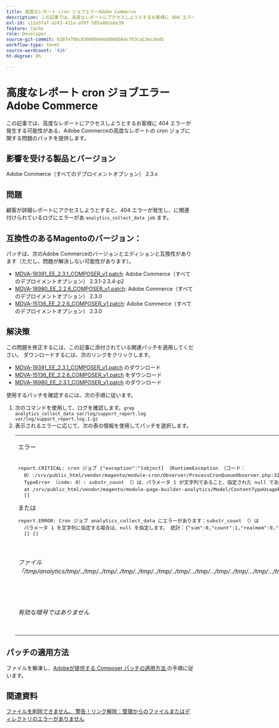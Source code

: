 ```yaml
---
title: 高度なレポート cron ジョブエラーAdobe Commerce
description: この記事では、高度なレポートにアクセスしようとするお客様に 404 エラーが発生する可能性がある、Adobe Commerceの高度なレポートの cron ジョブに関する問題のパッチを提供します。
exl-id: c11a5faf-a243-411a-af0f-585a401e6e39
feature: Cache
role: Developer
source-git-commit: 6287e708c830680e04dd068b64cf63ca13ecdedb
workflow-type: tm+mt
source-wordcount: '426'
ht-degree: 0%

---
```


# 高度なレポート cron ジョブエラーAdobe Commerce

この記事では、高度なレポートにアクセスしようとするお客様に 404 エラーが発生する可能性がある、Adobe Commerceの高度なレポートの cron ジョブに関する問題のパッチを提供します。

## 影響を受ける製品とバージョン

Adobe Commerce（すべてのデプロイメントオプション） 2.3.x

## 問題

顧客が詳細レポートにアクセスしようとすると、404 エラーが発生し、に関連付けられているログにエラーがあ `analytics_collect_data job` ます。

## 互換性のあるMagentoのバージョン：

パッチは、次のAdobe Commerceのバージョンとエディションと互換性があります（ただし、問題が解決しない可能性があります）。

* [MDVA-19391\_EE\_2.3.1\_COMPOSER\_v1.patch](assets/MDVA-19391_EE_2.3.1_COMPOSER_v1.patch.zip): Adobe Commerce（すべてのデプロイメントオプション） 2.3.1-2.3.4-p2
* [MDVA-18980\_EE\_2.2.6\_COMPOSER\_v1.patch](assets/MDVA-18980_EE_2.2.6_COMPOSER_v1.patch.zip): Adobe Commerce（すべてのデプロイメントオプション） 2.3.0
* [MDVA-15136\_EE\_2.2.6\_COMPOSER\_v1.patch](assets/MDVA-15136_EE_2.2.6_COMPOSER_v1.patch.zip): Adobe Commerce（すべてのデプロイメントオプション） 2.3.0

## **解決策**

この問題を修正するには、この記事に添付されている関連パッチを適用してください。 ダウンロードするには、次のリンクをクリックします。

* [MDVA-19391\_EE\_2.3.1\_COMPOSER\_v1.patch](assets/MDVA-19391_EE_2.3.1_COMPOSER_v1.patch.zip) のダウンロード
* [MDVA-15136\_EE\_2.2.6\_COMPOSER\_v1.patch](assets/MDVA-15136_EE_2.2.6_COMPOSER_v1.patch.zip) をダウンロード
* [MDVA-18980\_EE\_2.3.1\_COMPOSER\_v1.patch](assets/MDVA-18980_EE_2.2.6_COMPOSER_v1.patch.zip) のダウンロード

使用するパッチを確認するには、次の手順に従います。

<ol><li>次のコマンドを使用して、ログを確認します。<code>grep analytics_collect_data var/log/support_report.log var/log/support_report.log.1.gz</code>
</li><li>表示されるエラーに応じて、次の表の情報を使用してパッチを選択します。<table style="width: 826px;">
<tbody>
<tr>
<td class="wysiwyg-text-align-center">
<p>エラー</p>
</td>
<td class="wysiwyg-text-align-center">パッチ</td>
</tr>
<tr>
<td>
<pre>report.CRITICAL: cron ジョブ {"exception":"[object] （RuntimeException （コード：
  0）:/srv/public_html/vendor/magento/module-cron/Observer/ProcessCronQueueObserver.php:327 で cron ジョブを実行中にエラーが発生する。
  TypeError （code: 0）: substr_count （）は、パラメータ 1 が文字列であること、指定された null であることを想定しています
  at /srv/public_html/vendor/magento/module-page-builder-analytics/Model/ContentTypeUsageReportProvider.php:106）"}
  []</pre>または<pre>report.ERROR: Cron ジョブ analytics_collect_data にエラーがあります：substr_count （）は
  パラメータ 1 を文字列に指定する場合は、null を指定します。 統計：{"sum":0,"count":1,"realmem":0,"emalloc":0,"realmem_start":224919552,"emalloc_start":216398384}
  [] []</pre>
<p> </p>
</td>
<td>Apply<a href="assets/MDVA-19391_EE_2.3.1_COMPOSER_v1.patch">MDVA-19391_EE_2.3.1_COMPOSER_v1.patch.zip</a>、キャッシュをクリアし、ジョブが再び実行されるまで 24 時間待ってから、もう一度試してください。</td>
</tr>
<tr>
<td>
<p><em>ファイル「/tmp/analytics/tmp/../tmp/../tmp/../tmp/../tmp/../tmp/../tmp/.../tmp/.../tmp/../tmp/.../tmp/.../tmp/.../tmp/.../tmp/.../tmp/.../tmp/.../tmp/.../tmp/../tmp/.../tmp/../tmp/../tmp/../tmp/../tmp/.../tmp/../tmp/</em></p>
</td>
<td>Apply<a href="assets/MDVA-15136_EE_2.2.6_COMPOSER_v1.patch">MDVA-15136_EE_2.2.6_COMPOSER_v1.patch.zip</a>、キャッシュをクリアし、ジョブが再び実行されるまで 24 時間待ってから、もう一度試してください。</td>
</tr>
<tr>
<td><em>有効な暗号ではありません</em></td>
<td>Apply<a href="assets/MDVA-18980_EE_2.2.6_COMPOSER_v1.patch">MDVA-18980_EE_2.2.6_COMPOSER_v1.patch.zip</a>、キャッシュをクリアし、ジョブが再び実行されるまで 24 時間待ってから、もう一度試してください。</td>
</tr>
</tbody>
</table>
</li></ol>

## パッチの適用方法

ファイルを解凍し、[Adobeが提供する Composer パッチの適用方法 ](/help/how-to/general/how-to-apply-a-composer-patch-provided-by-magento.md) の手順に従います。

## 関連資料

[ファイルを削除できません。 警告！リンク解除：管理からのファイルまたはディレクトリのエラーがありません](/help/troubleshooting/miscellaneous/file-cannot-be-deleated-no-file-or-directory.md)
